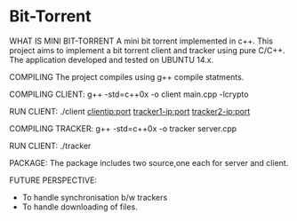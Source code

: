 # Bit-Torrent
WHAT IS MINI BIT-TORRENT
A mini bit torrent implemented in c++.
This project aims to implement a bit torrent client and tracker using pure C/C++.
The application developed and tested on UBUNTU 14.x.

COMPILING
The project compiles using g++ compile statments.

COMPILING CLIENT:
g++ -std=c++0x -o client main.cpp -lcrypto

RUN CLIENT:
./client <clientip:port>  <tracker1-ip:port>  <tracker2-ip:port>  <logfile>
  
COMPILING TRACKER:
g++ -std=c++0x -o tracker server.cpp

RUN CLIENT:
./tracker

PACKAGE:
The package includes two source,one each for server and client.

FUTURE PERSPECTIVE:
- To handle synchronisation b/w trackers
- To handle downloading of files.
  
